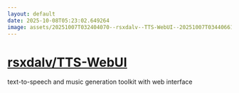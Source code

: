 ```yaml
---
layout: default
date: 2025-10-08T05:23:02.649264
image: assets/20251007T032404070--rsxdalv--TTS-WebUI--20251007T034406612--cropped.png
---
```


# [rsxdalv/TTS-WebUI](https://github.com/rsxdalv/TTS-WebUI)

text-to-speech and music generation toolkit with web interface
